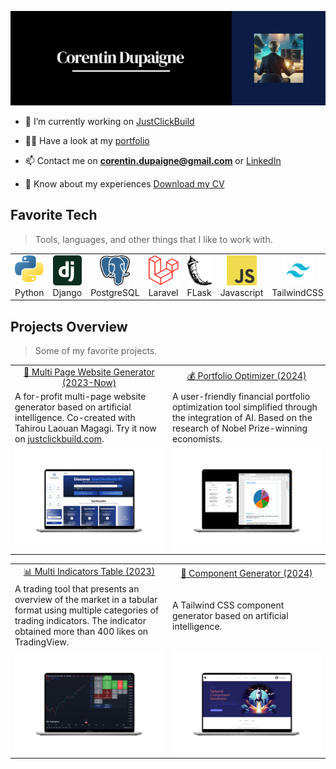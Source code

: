 ![Header](banner.png)

- 🔭 I’m currently working on [JustClickBuild](https://www.justclickbuild.com)

- 👨‍💻 Have a look at my [portfolio](https://corentindupaigne.herokuapp.com)

- 📫 Contact me on **corentin.dupaigne@gmail.com** or [LinkedIn](https://www.linkedin.com/in/corentin-dupaigne-b449a1242/)

- 📄 Know about my experiences [Download my CV](https://corentindupaigne.herokuapp.com/static/pdf/cv.pdf)

<h2 align="left" id="macropower-tech">Favorite Tech</h2>

> Tools, languages, and other things that I like to work with.

<table>
  <tr>
    <td align="center" width="96">
      <a href="#macropower-tech">
        <img src="python_logo.png" width="48" height="48" alt="Golang" />
      </a>
      <br>Python
    </td>
    <td align="center" width="96">
      <a href="#macropower-tech">
        <img src="django_logo.svg" width="48" height="48" alt="Python" />
      </a>
      <br>Django
    </td>
    <td align="center" width="96">
      <a href="#macropower-tech">
        <img src="postgres_log.svg" width="48" height="48" alt="Jsonnet" />
      </a>
      <br>PostgreSQL
    </td>
<td align="center" width="96">
      <a href="#macropower-tech">
        <img src="laravel_logo.png" width="48" height="48" alt="Jsonnet" />
      </a>
      <br>Laravel
    </td>
<td align="center" width="96">
      <a href="#macropower-tech">
        <img src="flask_logo.png" width="48" height="48" alt="Python" />
      </a>
      <br>FLask
    </td>
    <td align="center" width="96">
      <a href="#macropower-tech">
        <img src="js_logo.png" width="48" height="48" alt="TypeScript" />
      </a>
      <br>Javascript
    </td>
    <td align="center" width="96">
      <a href="#macropower-tech" >
        <img src="tailwind_css_logo.png" width="48" height="48" alt="Kubernetes" />
      </a>
      <br>TailwindCSS
    </td>
    <td align="center" width="96"> 
      <a href="#macropower-tech" >
        <img src="git_logo.png" width="48" height="48" alt="Docker" />
      </a>
      <br>Git
    </td>
    <td align="center"  width="96">
      <a href="#macropower-tech">
        <img src="heroku-logo.png" width="48" height="48" alt="Debian" />
      </a>
      <br>Heroku
    </td>
    <td align="center"  width="96">
      <a href="#macropower-tech">
        <img src="notion_logo.png" width="48" height="48" alt="Debian" />
      </a>
      <br>Notion
    </td>
  </tr>
</table>

## Projects Overview

> Some of my favorite projects.

<table>
  <tr>
    <td align="center" width="50%"><a href="https://justclickbuild.com">🤖 Multi Page Website Generator (2023-Now)</a></td>
    <td align="center" width="50%"><a href="https://github.com/Juicyyyyyyy/portfolio_optimizer">💰 Portfolio Optimizer (2024)</a></td>
  </tr>
  <tr>
    <td>A for-profit multi-page website generator based on artificial intelligence. Co-created with Tahirou Laouan Magagi. Try it now on <a href="http://justclickbuild.com">justclickbuild.com</a>.
</td>
    <td>A user-friendly financial portfolio optimization tool simplified through the integration of AI. Based on the research of Nobel Prize-winning economists.</td>
  </tr>
  <tr>
    <td><a href="https://github.com/angeluriot/Hexawar.io"><img src="jcb_page.png" width="100%"></a></td>
    <td><a href="https://github.com/angeluriot/Minecraft_clone"><img src="portfolio_optimizer_v2.png" width="100%"></a></td>
  </tr>
</table>
<table>
  <tr>
    <td align="center" width="50%"><a href="https://www.tradingview.com/script/EKlYtPwv/">📊 Multi Indicators Table (2023)</a></td>
    <td align="center" width="50%"><a href="https://github.com/Juicyyyyyyy/component_generator">🤖 Component Generator (2024)</a></td>
  </tr>
  <tr>
    <td>A trading tool that presents an overview of the market in a tabular format using multiple categories of trading indicators. The indicator obtained more than 400 likes on TradingView. 
</td>
    <td>A Tailwind CSS component generator based on artificial intelligence.</td>
  </tr>
  <tr>
    <td><a href="https://www.tradingview.com/script/EKlYtPwv/"><img src="multi_indicator.png" width="100%"></a></td>
    <td><a href="https://github.com/Juicyyyyyyy/component_generator"><img src="component_generator.png" width="100%"></a></td>
  </tr>
</table>
